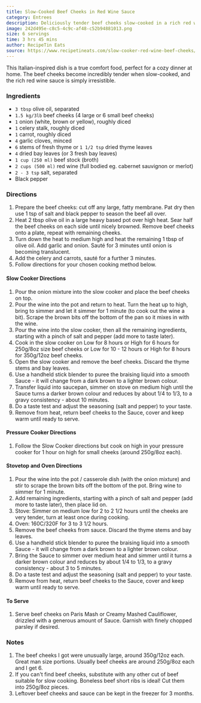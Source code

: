 ```yaml
---
title: Slow-Cooked Beef Cheeks in Red Wine Sauce
category: Entrees
description: Deliciously tender beef cheeks slow-cooked in a rich red wine sauce. Perfect served over creamy mashed potatoes or cauliflower.
image: 242d495e-c8c5-4c9c-af48-c52b94881013.png
size: 6 servings
time: 3 hrs 45 mins
author: RecipeTin Eats
source: https://www.recipetineats.com/slow-cooker-red-wine-beef-cheeks/
---
```


This Italian-inspired dish is a true comfort food, perfect for a cozy dinner at home. The beef cheeks become incredibly tender when slow-cooked, and the rich red wine sauce is simply irresistible.

### Ingredients

* `3 tbsp` olive oil, separated
* `1.5 kg/3lb` beef cheeks (4 large or 6 small beef cheeks)
* `1` onion (white, brown or yellow), roughly diced
* `1` celery stalk, roughly diced
* `1` carrot, roughly diced
* `4` garlic cloves, minced
* `6` stems of fresh thyme or `1 1/2 tsp` dried thyme leaves
* `4` dried bay leaves (or 3 fresh bay leaves)
* `1 cup (250 ml)` beef stock (broth)
* `2 cups (500 ml)` red wine (full bodied eg. cabernet sauvignon or merlot)
* `2 - 3 tsp` salt, separated
* Black pepper

### Directions

1. Prepare the beef cheeks: cut off any large, fatty membrane. Pat dry then use 1 tsp of salt and black pepper to season the beef all over.
2. Heat 2 tbsp olive oil in a large heavy based pot over high heat. Sear half the beef cheeks on each side until nicely browned. Remove beef cheeks onto a plate, repeat with remaining cheeks.
3. Turn down the heat to medium high and heat the remaining 1 tbsp of olive oil. Add garlic and onion. Sauté for 3 minutes until onion is becoming translucent.
4. Add the celery and carrots, sauté for a further 3 minutes.
5. Follow directions for your chosen cooking method below.

#### Slow Cooker Directions

1. Pour the onion mixture into the slow cooker and place the beef cheeks on top.
2. Pour the wine into the pot and return to heat. Turn the heat up to high, bring to simmer and let it simmer for 1 minute (to cook out the wine a bit). Scrape the brown bits off the bottom of the pan so it mixes in with the wine.
3. Pour the wine into the slow cooker, then all the remaining ingredients, starting with a pinch of salt and pepper (add more to taste later).
4. Cook in the slow cooker on Low for 8 hours or High for 6 hours for 250g/8oz size beef cheeks or Low for 10 - 12 hours or High for 8 hours for 350g/12oz beef cheeks.
5. Open the slow cooker and remove the beef cheeks. Discard the thyme stems and bay leaves.
6. Use a handheld stick blender to puree the braising liquid into a smooth Sauce - it will change from a dark brown to a lighter brown colour. 
7. Transfer liquid into saucepan, simmer on stove on medium high until the Sauce turns a darker brown colour and reduces by about 1/4 to 1/3, to a gravy consistency - about 10 minutes.
8. Do a taste test and adjust the seasoning (salt and pepper) to your taste.
9. Remove from heat, return beef cheeks to the Sauce, cover and keep warm until ready to serve.

#### Pressure Cooker Directions

1. Follow the Slow Cooker directions but cook on high in your pressure cooker for 1 hour on high for small cheeks (around 250g/8oz each).

#### Stovetop and Oven Directions

1. Pour the wine into the pot / casserole dish (with the onion mixture) and stir to scrape the brown bits off the bottom of the pot. Bring wine to simmer for 1 minute.
2. Add remaining ingredients, starting with a pinch of salt and pepper (add more to taste later), then place lid on.
3. Stove: Simmer on medium low for 2 to 2 1/2 hours until the cheeks are very tender, turn at least once during cooking.
4. Oven: 160C/320F for 3 to 3 1/2 hours. 
5. Remove the beef cheeks from sauce. Discard the thyme stems and bay leaves.
6. Use a handheld stick blender to puree the braising liquid into a smooth Sauce - it will change from a dark brown to a lighter brown colour.
7. Bring the Sauce to simmer over medium heat and simmer until it turns a darker brown colour and reduces by about 1/4 to 1/3, to a gravy consistency - about 3 to 5 minutes.
8. Do a taste test and adjust the seasoning (salt and pepper) to your taste.
9. Remove from heat, return beef cheeks to the Sauce, cover and keep warm until ready to serve.

#### To Serve

1. Serve beef cheeks on Paris Mash or Creamy Mashed Cauliflower, drizzled with a generous amount of Sauce. Garnish with finely chopped parsley if desired.

### Notes

1. The beef cheeks I got were unusually large, around 350g/12oz each. Great man size portions. Usually beef cheeks are around 250g/8oz each and I get 6.
2. If you can't find beef cheeks, substitute with any other cut of beef suitable for slow cooking. Boneless beef short ribs is ideal! Cut them into 250g/8oz pieces.
3. Leftover beef cheeks and sauce can be kept in the freezer for 3 months.